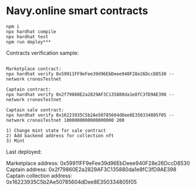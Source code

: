 # Navy.online smart contracts

```shell
npm i
npx hardhat compile
npx hardhat test
npm run deploy***
```

Contracts verification sample:

```shell

Marketplace contract:
npx hardhat verify 0x59911FF9eFee39d96EbDeee940F28e26DccD8530 --network cronosTestnet

Captain contract:
npx hardhat verify 0x2f79860E2a2829AF3C135880da1e8fC3fD9AE398 --network cronosTestnet

Captain sale sontract:
npx hardhat verify 0x16223935C5b2Ae50785604dDee8E350334805f05 --network cronosTestnet 1000000000000000000 200

1) Change mint state for sale contract
2) Add backend address for collection nft
3) Mint

```

Last deployed:

Marketplace address: 0x59911FF9eFee39d96EbDeee940F28e26DccD8530
Captain address: 0x2f79860E2a2829AF3C135880da1e8fC3fD9AE398
Captain collection address: 0x16223935C5b2Ae50785604dDee8E350334805f05